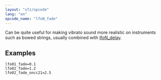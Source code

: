```yaml
---
layout: "sfz/opcode"
lang: "en"
opcode_name: "lfoN_fade"
---
```

Can be quite useful for making vibrato sound more realistic on instruments such
as bowed strings, usually combined with [lfoN_delay](lfoN_delay).

## Examples

```
lfo01_fade=0.1
lfo02_fade=1.2
lfo02_fade_oncc21=2.5
```
